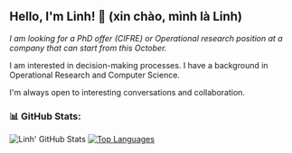 ## Hello, I'm Linh! 👋 (xin chào, mình là Linh)

*I am looking for a PhD offer (CIFRE) or Operational research position at a company that can start from this October.*

I am interested in decision-making processes. I have a background in Operational Research and Computer Science.

I'm always open to interesting conversations and collaboration.

### 📊 GitHub Stats:
![Linh' GitHub Stats](https://github-readme-stats.vercel.app/api?username=hdlinhnguyen&show_icons=true&theme=radical)
[![Top Languages](https://github-readme-stats.vercel.app/api/top-langs/?username=hdlinhnguyen&layout=compact)](https://github.com/anuraghazra/github-readme-stats)


